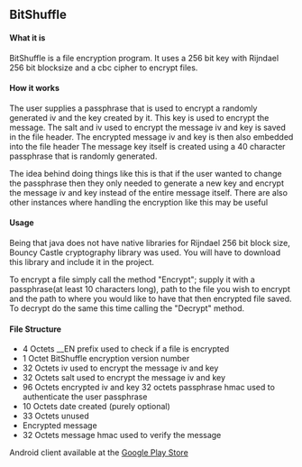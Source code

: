 ## BitShuffle

#### What it is
BitShuffle is a file encryption program. It uses a 256 bit key with Rijndael 256 bit blocksize and a cbc cipher to encrypt files.


#### How it works

The user supplies a passphrase that is used to encrypt a randomly generated iv and the key created by it. This key is used to encrypt the message.
The salt and iv used to encrypt the message iv and key is saved in the file header.
The encrypted message iv and key is then also embedded into the file header
The message key itself is created using a 40 character passphrase that is randomly generated.

The idea behind doing things like this is that if the user wanted to change the passphrase then they only needed to generate a new key and encrypt the message iv and key instead of the entire message itself. There are also other instances where handling the encryption like this may be useful

#### Usage

Being that java does not have native libraries for Rijndael 256 bit block size, Bouncy Castle cryptography library was used. You will have to download this library and include it in the project.

To encrypt a file simply call the method "Encrypt"; supply it with a passphrase(at least 10 characters long), path to the file you wish to encrypt and the path to where you would like to have that then encrypted file saved.
To decrypt do the same this time calling the "Decrypt" method.


#### File Structure 

 - 4 Octets __EN prefix used to check if a file is encrypted 
 - 1 Octet BitShuffle encryption version number 
 - 32 Octets iv used to encrypt the message iv and key
 - 32 Octets salt used to encrypt the message iv and key
 - 96 Octets encrypted iv and key 32 octets passphrase hmac used to authenticate the user passphrase
 - 10 Octets date created (purely optional)
 - 33 Octets unused
 - Encrypted message 
 - 32 Octets message hmac used to verify the message

Android client available at the [Google Play Store](https://play.google.com/store/apps/details?id=digitaltakesroot.com.BitShuffle)
